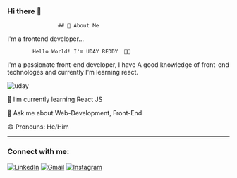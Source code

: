 ### Hi there 👋


                    ## 🚀 About Me
I'm a frontend developer...

            Hello World! I'm UDAY REDDY  👩‍💻

 I'm a passionate front-end developer, I have A good knowledge of front-end technologes and currently I'm learning react.


![uday](https://user-images.githubusercontent.com/115851621/218296638-2d28c9fc-db01-4e09-aaac-6c15cceb7c45.gif) 


🌱 I’m currently learning React JS

💬 Ask me about Web-Development, Front-End

<!-- 👨‍💻 Check out my personal portfolio : Portfolio -->

😄 Pronouns: He/Him


<hr></hr>
<h3 align="left">Connect with me:</h3>
<div align="left">
  <a href="www.linkedin.com/in/udayreddy70"><img alt="LinkedIn" src="https://img.shields.io/badge/linkedin-%230077B5.svg?style=for-the-badge&logo=linkedin&logoColor=white"/></a>
  <a href="mailto:udayreddy780@gmail.com"><img alt="Gmail" src="https://img.shields.io/badge/Gmail-D14836?style=for-the-badge&logo=gmail&logoColor=white"/></a>
  <a href="https://instagram.com/1udayreddy"><img alt="Instagram" src="https://img.shields.io/badge/Instagram-2CA5E0?style=for-the-badge&logo=telegram&logoColor=white" /></a>
</div>
   

